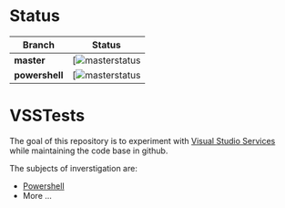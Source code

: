 # Status
| Branch | Status
| ---------- | ---------
| **master** | [![masterstatus](https://asarafian.visualstudio.com/DefaultCollection/_apis/public/build/definitions/15f9cba2-7205-4168-9714-b794c4364f26/7/badge)
| **powershell**    | [![masterstatus](https://asarafian.visualstudio.com/DefaultCollection/_apis/public/build/definitions/15f9cba2-7205-4168-9714-b794c4364f26/4/badge)

# VSSTests

The goal of this repository is to experiment with [Visual Studio Services](https://visualstudio.com/) while maintaining the code base in github.

The subjects of inverstigation are:
* [Powershell](Powershell/README.md)
* More ...
